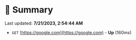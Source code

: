 # 📖 Summary
Last updated: **7/21/2023, 2:54:44 AM**

- `GET` [https://google.com](https://google.com) - **Up** (160ms)
